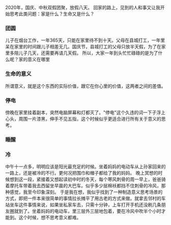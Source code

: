 2020年，国庆、中秋双假团聚，放假八天。
回家的路上，见到的人和事又让我开始思考此类问题：家是什么？生命又是什么？

### 团圆
儿子在烟台工作，一年365天，只能在家里待不到十天。父母在县城打工，一年里呆在家里的时间跟儿子相差无几。国庆节，县城打工的父母只放半天假，为了在家里多陪儿子几天，还需要再请几天假。
所以，大家一年到头忙忙碌碌的是为了什么呢？家的意义在哪里

### 生命的意义
所谓意义，就是这个东西的实际价值，跟它在你心里的价值，这两者之间的差值。

### 停电
傍晚在家里挂着副本，突然电脑屏幕和灯都灭了。"停电"这个久违的词一下子浮上心头，周围一片漆黑，伸手不见五指，这个时候似乎更适合进行所有关于意义的思考。

### 睡醒

### 冷
中午十一点多，明明应该是阳光最充足的时候。坐着妈妈的电动车从上孙家回来的一路上，还是被冷的不行。更何况把围巾和帽子都给了我的妈妈。
晚上冥想的时候想到这一段，紧接着又想起读初中时的冬天，每个寒风刺骨的周一早上，爸爸骑着摩托车带着我去西留坐早晨的大巴车。似乎多少层棉袄都挡不住刺骨的冷风，那种感觉，我至今印象深刻。
于是我在想，我似乎找到了一种制造意义思考场景的方式，即把一件本来很简单的事情拉长摊平了用古老的方式来做。就拿去邻村的车站坐车这件事情来说，如果坐私家车去，只需十分钟，上车打开手机还没刷几条朋友圈就到了。坐着妈妈的电动车，里三层外三层地包着，要在冷风中吹半个小时才能到。这个时候，想不思考意义都难。
